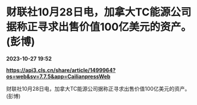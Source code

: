 # 财联社10月28日电，加拿大TC能源公司据称正寻求出售价值100亿美元的资产。 (彭博)

**2023-10-27 19:52**

**https://api3.cls.cn/share/article/1499964?os=web&sv=7.7.5&app=CailianpressWeb**

财联社10月28日电，加拿大TC能源公司据称正寻求出售价值100亿美元的资产。 (彭博)